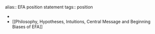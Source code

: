 alias:: EFA position statement
tags:: position

-
- [[Philosophy, Hypotheses, Intuitions, Central Message and Beginning Biases of EFA]]